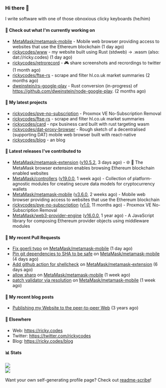 ### Hi there 👋

I write software with one of those obnoxious clicky keyboards (he/him) 

#### 👀 Check out what I'm currently working on

- [MetaMask/metamask-mobile](https://github.com/MetaMask/metamask-mobile) - Mobile web browser providing access to websites that use the Ethereum blockchain (1 day ago)
- [rickycodes/www](https://github.com/rickycodes/www) - my website built using Rust (stdweb) → .wasm (also: dat://ricky.codes) (1 day ago)
- [rickycodes/retrorecord](https://github.com/rickycodes/retrorecord) - 🎮 share screenshots and recrordings to twitter (1 month ago)
- [rickycodes/ftse-rs](https://github.com/rickycodes/ftse-rs) - scrape and filter hl.co.uk market summaries (2 months ago)
- [dweinstein/rs-google-play](https://github.com/dweinstein/rs-google-play) - Rust conversion (in-progress) of https://github.com/dweinstein/node-google-play. (2 months ago)

#### 🌱 My latest projects

- [rickycodes/pve-no-subscription](https://github.com/rickycodes/pve-no-subscription) - Proxmox VE No-Subscription Removal
- [rickycodes/ftse-rs](https://github.com/rickycodes/ftse-rs) - scrape and filter hl.co.uk market summaries
- [rickycodes/card](https://github.com/rickycodes/card) - npx business card built with rust targeting wasm
- [rickycodes/dat-proxy-browser](https://github.com/rickycodes/dat-proxy-browser) - Rough sketch of a decentralised (supporting DAT) mobile web browser built with react-native
- [rickycodes/blog](https://github.com/rickycodes/blog) - an blog

#### 🔭 Latest releases I've contributed to

- [MetaMask/metamask-extension](https://github.com/MetaMask/metamask-extension) ([v10.5.2](https://github.com/MetaMask/metamask-extension/releases/tag/v10.5.2), 3 days ago) - :globe_with_meridians: :electric_plug: The MetaMask browser extension enables browsing Ethereum blockchain enabled websites
- [MetaMask/controllers](https://github.com/MetaMask/controllers) ([v19.0.0](https://github.com/MetaMask/controllers/releases/tag/v19.0.0), 1 week ago) - Collection of platform-agnostic modules for creating secure data models for cryptocurrency wallets
- [MetaMask/metamask-mobile](https://github.com/MetaMask/metamask-mobile) ([v3.6.0](https://github.com/MetaMask/metamask-mobile/releases/tag/v3.6.0), 2 weeks ago) - Mobile web browser providing access to websites that use the Ethereum blockchain
- [rickycodes/pve-no-subscription](https://github.com/rickycodes/pve-no-subscription) ([v1.0](https://github.com/rickycodes/pve-no-subscription/releases/tag/v1.0), 11 months ago) - Proxmox VE No-Subscription Removal
- [MetaMask/web3-provider-engine](https://github.com/MetaMask/web3-provider-engine) ([v16.0.0](https://github.com/MetaMask/web3-provider-engine/releases/tag/v16.0.0), 1 year ago) - A JavaScript library for composing Ethereum provider objects using middleware modules

#### 🔨 My recent Pull Requests

- [Fix goerli typo](https://github.com/MetaMask/metamask-mobile/pull/3418) on [MetaMask/metamask-mobile](https://github.com/MetaMask/metamask-mobile) (1 day ago)
- [Pin git dependencies to SHA to be safe](https://github.com/MetaMask/metamask-mobile/pull/3413) on [MetaMask/metamask-mobile](https://github.com/MetaMask/metamask-mobile) (4 days ago)
- [Add github action for shellcheck](https://github.com/MetaMask/metamask-extension/pull/12647) on [MetaMask/metamask-extension](https://github.com/MetaMask/metamask-extension) (6 days ago)
- [allow sharp](https://github.com/MetaMask/metamask-mobile/pull/3392) on [MetaMask/metamask-mobile](https://github.com/MetaMask/metamask-mobile) (1 week ago)
- [patch validator via resolution](https://github.com/MetaMask/metamask-mobile/pull/3378) on [MetaMask/metamask-mobile](https://github.com/MetaMask/metamask-mobile) (1 week ago)

#### 📜 My recent blog posts

- [Publishing my Website to the peer-to-peer Web](//ricky.codes/blog/posts/publishing-to-the-peer-to-peer-web/) (3 years ago)

#### 🔗 Elsewhere

- Web: https://ricky.codes
- Twitter: https://twitter.com/rickycodes
- Blog: https://ricky.codes/blog

#### 📊 Stats

<p>
<img src='https://github-readme-stats.vercel.app/api?username=rickycodes&show_icons=true&theme=dark&icon_color=eee' /><br />
<img src='https://github-readme-stats.vercel.app/api/top-langs/?username=rickycodes&theme=dark' />
</p>

Want your own self-generating profile page? Check out [readme-scribe](https://github.com/muesli/readme-scribe)!

